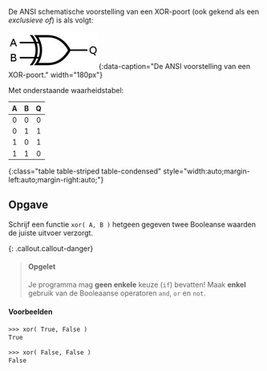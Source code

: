 De ANSI schematische voorstelling van een XOR-poort (ook gekend als een *exclusieve of*) is als volgt:

![De ANSI voorstelling van een XOR-poort.](media/XOR-ansi.png "Afbeelding door Inductiveload op Wikimedia."){:data-caption="De ANSI voorstelling van een XOR-poort." width="180px"}

Met onderstaande waarheidstabel:

| A | B | Q |
|:--------:|:--------:|:--------:|
| 0 | 0 | 0 |
| 0 | 1 | 1 |
| 1 | 0 | 1 |
| 1 | 1 | 0 |
{:class="table table-striped table-condensed" style="width:auto;margin-left:auto;margin-right:auto;"}

## Opgave
Schrijf een functie `xor( A, B )` hetgeen gegeven twee Booleanse waarden de juiste uitvoer verzorgt. 


{: .callout.callout-danger}
> #### Opgelet
> Je programma mag **geen enkele** keuze (`if`) bevatten! Maak **enkel** gebruik van de Booleaanse operatoren `and`, `or` en `not`.


#### Voorbeelden
```
>>> xor( True, False )
True
```

```
>>> xor( False, False )
False
```